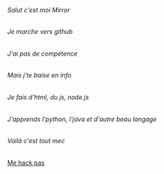 ###### Salut c'est moi Mirror
###### Je marche vers github
###### J'ai pas de compétence
###### Mais j'te baise en info
###### Je fais d'html, du js, node.js
###### J'apprends l'python, l'java et d'autre beau langage
###### Voilà c'est tout mec
[Me hack pas](iplogger.com)
